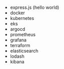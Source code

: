 - express.js (hello world)
- docker
- kubernetes
- eks
- argocd
- prometheus
- grafana
- terraform
- elasticsearch
- lodash
- kibana
